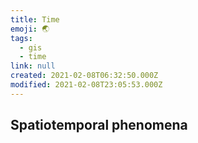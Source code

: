 ```yaml
---
title: Time
emoji: 🌏
tags:
  - gis
  - time
link: null
created: 2021-02-08T06:32:50.000Z
modified: 2021-02-08T23:05:53.000Z
---
```


## Spatiotemporal phenomena
